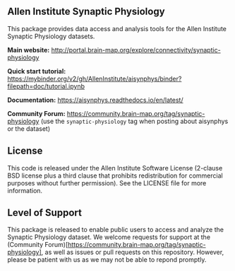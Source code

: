 Allen Institute Synaptic Physiology
-----------------------------------

This package provides data access and analysis tools for the Allen Institute Synaptic Physiology datasets.

**Main website:** http://portal.brain-map.org/explore/connectivity/synaptic-physiology

**Quick start tutorial:** https://mybinder.org/v2/gh/AllenInstitute/aisynphys/binder?filepath=doc/tutorial.ipynb

**Documentation:** https://aisynphys.readthedocs.io/en/latest/

**Community Forum:** https://community.brain-map.org/tag/synaptic-physiology (use the `synaptic-physiology` tag when posting about aisynphys or the dataset)


License
-------

This code is released under the Allen Institute Software License (2-clause BSD license 
plus a third clause that prohibits redistribution for commercial purposes without further permission). See the LICENSE file for more information.

Level of Support
----------------

This package is released to enable public users to access and analyze the Synaptic Physiology dataset. We welcome requests for support at the 
(Community Forum)[https://community.brain-map.org/tag/synaptic-physiology], as well as issues or pull requests on this repository. 
However, please be patient with us as we may not be able to repond promptly.
